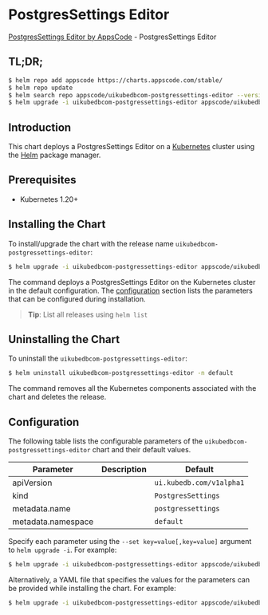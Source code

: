# PostgresSettings Editor

[PostgresSettings Editor by AppsCode](https://appscode.com) - PostgresSettings Editor

## TL;DR;

```bash
$ helm repo add appscode https://charts.appscode.com/stable/
$ helm repo update
$ helm search repo appscode/uikubedbcom-postgressettings-editor --version=v0.14.0
$ helm upgrade -i uikubedbcom-postgressettings-editor appscode/uikubedbcom-postgressettings-editor -n default --create-namespace --version=v0.14.0
```

## Introduction

This chart deploys a PostgresSettings Editor on a [Kubernetes](http://kubernetes.io) cluster using the [Helm](https://helm.sh) package manager.

## Prerequisites

- Kubernetes 1.20+

## Installing the Chart

To install/upgrade the chart with the release name `uikubedbcom-postgressettings-editor`:

```bash
$ helm upgrade -i uikubedbcom-postgressettings-editor appscode/uikubedbcom-postgressettings-editor -n default --create-namespace --version=v0.14.0
```

The command deploys a PostgresSettings Editor on the Kubernetes cluster in the default configuration. The [configuration](#configuration) section lists the parameters that can be configured during installation.

> **Tip**: List all releases using `helm list`

## Uninstalling the Chart

To uninstall the `uikubedbcom-postgressettings-editor`:

```bash
$ helm uninstall uikubedbcom-postgressettings-editor -n default
```

The command removes all the Kubernetes components associated with the chart and deletes the release.

## Configuration

The following table lists the configurable parameters of the `uikubedbcom-postgressettings-editor` chart and their default values.

|     Parameter      | Description |               Default               |
|--------------------|-------------|-------------------------------------|
| apiVersion         |             | <code>ui.kubedb.com/v1alpha1</code> |
| kind               |             | <code>PostgresSettings</code>       |
| metadata.name      |             | <code>postgressettings</code>       |
| metadata.namespace |             | <code>default</code>                |


Specify each parameter using the `--set key=value[,key=value]` argument to `helm upgrade -i`. For example:

```bash
$ helm upgrade -i uikubedbcom-postgressettings-editor appscode/uikubedbcom-postgressettings-editor -n default --create-namespace --version=v0.14.0 --set apiVersion=ui.kubedb.com/v1alpha1
```

Alternatively, a YAML file that specifies the values for the parameters can be provided while
installing the chart. For example:

```bash
$ helm upgrade -i uikubedbcom-postgressettings-editor appscode/uikubedbcom-postgressettings-editor -n default --create-namespace --version=v0.14.0 --values values.yaml
```
